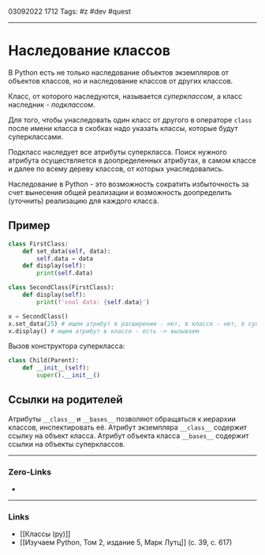 03092022 1712
Tags: #z #dev #quest

---
# Наследование классов

В Python есть не только наследование объектов экземпляров от объектов классов, но и наследование классов от других классов.

Класс, от которого наследуются, называется *суперклассом*, а класс наследник - *подклассом*.

Для того, чтобы унаследовать один класс от другого в операторе `class` после имени класса в скобках надо указать классы, которые будут суперклассами.

Подкласс наследует все атрибуты суперкласса. Поиск нужного атрибута осуществляется в доопределенных атрибутах, в самом классе и далее по всему дереву классов, от которых унаследовались.

Наследование в Python - это возможность сократить избыточность за счет вынесения общей реализации и возможность доопределить (уточнить) реализацию для каждого класса.

## Пример

```python
class FirstClass:
    def set_data(self, data):
        self.data = data
    def display(self):
        print(self.data)

class SecondClass(FirstClass):
    def display(self):
        print(f'cool data: {self.data}')

x = SecondClass()
x.set_data(25) # ищем атрибут в расширении - нет, в классе - нет, в суперклассе - есть -> вызываем
x.display() # ищем атрибут в классе - есть -> вызываем
```

Вызов конструктора суперкласса:
```python
class Child(Parent):
    def __init__(self):
        super().__init__()
```

## Ссылки на родителей

Атрибуты `__class__` и `__bases__` позволяют обращаться к иерархии классов, инспектировать её.
Атрибут экземпляра `__class__` содержит ссылку на объект класса.
Атрибут объекта класса `__bases__` содержит ссылки на объекты суперклассов.

---
### Zero-Links
- 

---
### Links
- [[Классы (py)]]
- [[Изучаем Python, Том 2, издание 5, Марк Лутц]] (с. 39, с. 617)